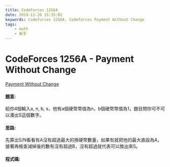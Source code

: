 ```yaml
---
title: CodeForces 1256A
date: 2019-11-26 15:35:02
keywords: Codeforces 1256A, Codeforces Payment Without Change
tags:
    - math
    - 新手
---
```

# CodeForces 1256A - Payment Without Change
[Payment Without Change](http://codeforces.com/problemset/problem/1256/A)


#### 題意:
給你4個輸入a, n, b, s，他有a個硬幣幣值為n，b個硬幣幣值為1，題目問你可不可以湊出S這個數字。
<!-- more -->
#### 思路:
先算出S/N看看有A沒有超過最大的換硬幣數量，如果有就把他的最大直設為A，接著再檢查減掉後的數有沒有超過B，沒有超過就代表可以換出來S。
#### 程式碼:
<script src="https://gist.github.com/Daviswww/4bda315b7e12083def4362b3d4eb7b03.js"></script>